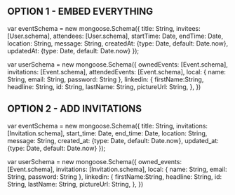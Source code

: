 ## OPTION 1 - EMBED EVERYTHING

var eventSchema = new mongoose.Schema({
  title: String,
  invitees: [User.schema],
  attendees: [User.schema],
  startTime: Date,
  endTime: Date,
  location: String,
  message: String,
  createdAt: {type: Date, default: Date.now},
  updatedAt: {type: Date, default: Date.now}
});

var userSchema = new mongoose.Schema({
  ownedEvents: [Event.schema],
  invitations: [Event.schema],
  attendedEvents: [Event.schema],
  local: {
    name: String,
    email: String,
    password: String
  },
  linkedin: {
    firstName:String,
    headline: String,
    id: String,
    lastName: String,
    pictureUrl: String,
},
})

## OPTION  2 - ADD INVITATIONS

var eventSchema = new mongoose.Schema({
  title: String,
  invitations: [Invitation.schema],
  start_time: Date,
  end_time: Date,
  location: String,
  message: String,
  created_at: {type: Date, default: Date.now},
  updated_at: {type: Date, default: Date.now}
});

var userSchema = new mongoose.Schema({
  owned_events: [Event.schema],
  invitations: [Invitation.schema],
  local: {
    name: String,
    email: String,
    password: String
  },
  linkedin: {
    firstName:String,
    headline: String,
    id: String,
    lastName: String,
    pictureUrl: String,
},
})